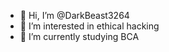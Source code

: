 - 👋 Hi, I’m @DarkBeast3264
- 👀 I’m interested in ethical hacking
- 🌱 I’m currently studying BCA

<!---
DarkBeast3264/DarkBeast3264 is a ✨ special ✨ repository because its `README.md` (this file) appears on your GitHub profile.
You can click the Preview link to take a look at your changes.
--->
